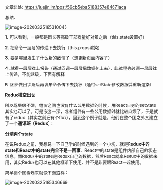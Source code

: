 文章出处: https://juejin.im/post/59cb5eba5188257e84671aca 

总结:

![image-20200325185310045](C:\Users\lenovo\AppData\Roaming\Typora\typora-user-images\image-20200325185310045.png)

**1.** 可以看到，一般都是团长等高级干部商量好对策之后（this.state设置好）

**2**. 把命令一层层的传递下去执行（this.props渲染）

**3**. 要是哪里发生了什么新的敌情了（想更新页面内容了）

**4** .就得一层层往上报告（通过回调一层层把数据传上去），此过程也必须一层层往上传递，不能越级，下面有解释

**5**. 团长做出决断后再发布命令传下去执行（通过setState修改数据并重新渲染）

**Redux横空出世**

所以说层级不深，组价之间也没有什么公用数据的时候，用React自身的setState其实也可以了，可是嵌套一深，或者组件有一些公用数据时就比较麻烦了，于是就有了redux（其实之前还有个flux），回到这个例子就是，他们在整个团之外又建立了一个**通讯班（Redux）**：

 

 **分清两个state**

在说Redux之前，我想说一下自己学的时候遇到的一个小坑，就是**Redux中的state和React中的state完全不是一回事**，React中的state是组件内部自己的状态信息，而Redux中的state是Redux自己的数据，然后React就拿Redux中的数据来用，其实Redux也可以在其他框架下使用，并不是非要跟React一起使用。

简单画个图看起来就像下面这样：

![image-20200325185346669](C:\Users\lenovo\AppData\Roaming\Typora\typora-user-images\image-20200325185346669.png)

